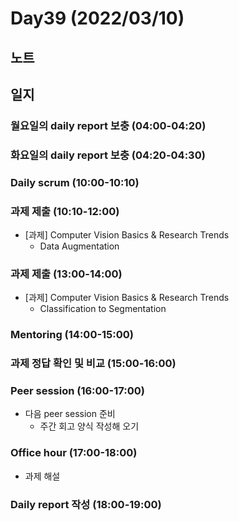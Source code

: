 # Day39 (2022/03/10)

## 노트

## 일지

### 월요일의 daily report 보충 (04:00-04:20)

### 화요일의 daily report 보충 (04:20-04:30)

### Daily scrum (10:00-10:10)

### 과제 제출 (10:10-12:00)

  * [과제] Computer Vision Basics & Research Trends
    * Data Augmentation

### 과제 제출 (13:00-14:00)

  * [과제] Computer Vision Basics & Research Trends
    * Classification to Segmentation

### Mentoring (14:00-15:00)

### 과제 정답 확인 및 비교 (15:00-16:00)

### Peer session (16:00-17:00)

  * 다음 peer session 준비
    * 주간 회고 양식 작성해 오기

### Office hour (17:00-18:00)

  * 과제 해설

### Daily report 작성 (18:00-19:00)
